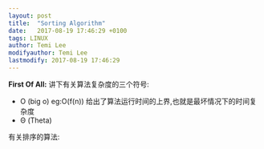 ```yaml
---
layout: post
title:  "Sorting Algorithm"
date:   2017-08-19 17:46:29 +0100
tags: LINUX
author: Temi Lee
modifyauthor: Temi Lee
lastmodify: 2017-08-19 17:46:29
---
```



**First Of All:**
讲下有关算法复杂度的三个符号:
- O (big o) eg:O(f(n)) 给出了算法运行时间的上界,也就是最坏情况下的时间复杂度
- Θ (Theta)


有关排序的算法:　

